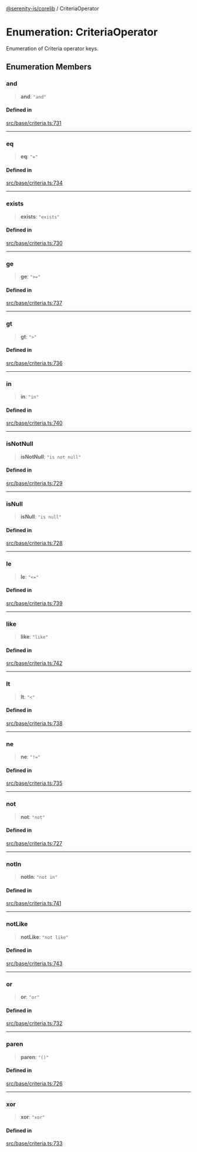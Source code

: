 [@serenity-is/corelib](../README.md) / CriteriaOperator

# Enumeration: CriteriaOperator

Enumeration of Criteria operator keys.

## Enumeration Members

### and

> **and**: `"and"`

#### Defined in

[src/base/criteria.ts:731](https://github.com/serenity-is/serenity/blob/master/packages/corelib/src/base/criteria.ts#L731)

***

### eq

> **eq**: `"="`

#### Defined in

[src/base/criteria.ts:734](https://github.com/serenity-is/serenity/blob/master/packages/corelib/src/base/criteria.ts#L734)

***

### exists

> **exists**: `"exists"`

#### Defined in

[src/base/criteria.ts:730](https://github.com/serenity-is/serenity/blob/master/packages/corelib/src/base/criteria.ts#L730)

***

### ge

> **ge**: `">="`

#### Defined in

[src/base/criteria.ts:737](https://github.com/serenity-is/serenity/blob/master/packages/corelib/src/base/criteria.ts#L737)

***

### gt

> **gt**: `">"`

#### Defined in

[src/base/criteria.ts:736](https://github.com/serenity-is/serenity/blob/master/packages/corelib/src/base/criteria.ts#L736)

***

### in

> **in**: `"in"`

#### Defined in

[src/base/criteria.ts:740](https://github.com/serenity-is/serenity/blob/master/packages/corelib/src/base/criteria.ts#L740)

***

### isNotNull

> **isNotNull**: `"is not null"`

#### Defined in

[src/base/criteria.ts:729](https://github.com/serenity-is/serenity/blob/master/packages/corelib/src/base/criteria.ts#L729)

***

### isNull

> **isNull**: `"is null"`

#### Defined in

[src/base/criteria.ts:728](https://github.com/serenity-is/serenity/blob/master/packages/corelib/src/base/criteria.ts#L728)

***

### le

> **le**: `"<="`

#### Defined in

[src/base/criteria.ts:739](https://github.com/serenity-is/serenity/blob/master/packages/corelib/src/base/criteria.ts#L739)

***

### like

> **like**: `"like"`

#### Defined in

[src/base/criteria.ts:742](https://github.com/serenity-is/serenity/blob/master/packages/corelib/src/base/criteria.ts#L742)

***

### lt

> **lt**: `"<"`

#### Defined in

[src/base/criteria.ts:738](https://github.com/serenity-is/serenity/blob/master/packages/corelib/src/base/criteria.ts#L738)

***

### ne

> **ne**: `"!="`

#### Defined in

[src/base/criteria.ts:735](https://github.com/serenity-is/serenity/blob/master/packages/corelib/src/base/criteria.ts#L735)

***

### not

> **not**: `"not"`

#### Defined in

[src/base/criteria.ts:727](https://github.com/serenity-is/serenity/blob/master/packages/corelib/src/base/criteria.ts#L727)

***

### notIn

> **notIn**: `"not in"`

#### Defined in

[src/base/criteria.ts:741](https://github.com/serenity-is/serenity/blob/master/packages/corelib/src/base/criteria.ts#L741)

***

### notLike

> **notLike**: `"not like"`

#### Defined in

[src/base/criteria.ts:743](https://github.com/serenity-is/serenity/blob/master/packages/corelib/src/base/criteria.ts#L743)

***

### or

> **or**: `"or"`

#### Defined in

[src/base/criteria.ts:732](https://github.com/serenity-is/serenity/blob/master/packages/corelib/src/base/criteria.ts#L732)

***

### paren

> **paren**: `"()"`

#### Defined in

[src/base/criteria.ts:726](https://github.com/serenity-is/serenity/blob/master/packages/corelib/src/base/criteria.ts#L726)

***

### xor

> **xor**: `"xor"`

#### Defined in

[src/base/criteria.ts:733](https://github.com/serenity-is/serenity/blob/master/packages/corelib/src/base/criteria.ts#L733)
